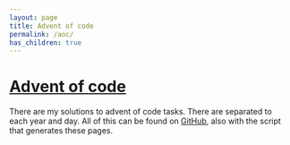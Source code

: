 ```yaml
---
layout: page
title: Advent of code
permalink: /aoc/
has_children: true
---
```


# [Advent of code](https://adventofcode.com/)

There are my solutions to advent of code tasks. There are separated to each year and day. All of this can be found on [GitHub](https://github.com/metury/advent-of-code), also with the script that generates these pages.

